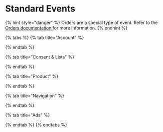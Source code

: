 # Standard Events

{% hint style="danger" %}
Orders are a special type of event. Refer to the [Orders documentation ](../orders.md)for more information.
{% endhint %}

{% tabs %}
{% tab title="Account" %}

{% endtab %}

{% tab title="Consent & Lists" %}

{% endtab %}

{% tab title="Product" %}

{% endtab %}

{% tab title="Navigation" %}

{% endtab %}

{% tab title="Ads" %}

{% endtab %}
{% endtabs %}

